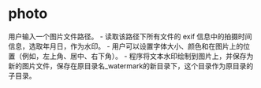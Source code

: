 # photo
用户输入一个图片文件路径。  - 读取该路径下所有文件的 exif 信息中的拍摄时间信息，选取年月日，作为水印。  - 用户可以设置字体大小、颜色和在图片上的位置（例如，左上角、居中、右下角）。  - 程序将文本水印绘制到图片上，并保存为新的图片文件，保存在原目录名_watermark的新目录下，这个目录作为原目录的子目录。
